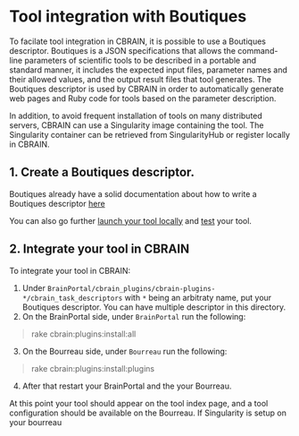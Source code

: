 # Tool integration with Boutiques

To facilate tool integration in CBRAIN, it is possible to use a Boutiques descriptor.
Boutiques is a JSON specifications that allows the command-line parameters of scientific tools to be described in a portable and standard manner, it includes the expected input files, parameter names and their allowed values, and the output result files that tool generates. 
The Boutiques descriptor is used by CBRAIN in order to automatically generate web pages and Ruby code for tools based on the parameter description.  


In addition, to avoid frequent installation of tools on many distributed servers, CBRAIN can use a Singularity image containing the tool.
The Singularity container can be retrieved from SingularityHub or register locally in CBRAIN. 

## 1. Create a Boutiques descriptor. 

Boutiques already have a solid documentation about how to write a Boutiques descriptor [here](https://github.com/boutiques/boutiques/blob/master/examples/Getting%20Started%20with%20Boutiques.ipynb)

You can also go further [launch your tool locally](https://github.com/boutiques/boutiques#launch-your-tool) and [test](https://github.com/boutiques/boutiques#test-your-tool) your tool.

## 2. Integrate your tool in CBRAIN 

To integrate your tool in CBRAIN: 
1. Under `BrainPortal/cbrain_plugins/cbrain-plugins-*/cbrain_task_descriptors` with `*` being an arbitraty name, put your Boutiques descriptor. You can have multiple descriptor in this directory.
2. On the BrainPortal side, under `BrainPortal` run the following: 
  > rake cbrain:plugins:install:all
3. On the Bourreau side, under `Bourreau` run the following: 
  > rake cbrain:plugins:install:plugins
4. After that restart your BrainPortal and the your Bourreau. 

At this point your tool should appear on the tool index page, and a tool configuration should be available on the Bourreau. If Singularity is setup on your bourreau


